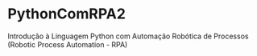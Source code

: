 # PythonComRPA2
Introdução à Linguagem Python com Automação Robótica de Processos (Robotic Process Automation - RPA)
